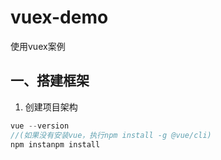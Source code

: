 # vuex-demo
使用vuex案例

##  一、搭建框架
1.  创建项目架构
``` javascript
vue --version
//(如果没有安装vue，执行npm install -g @vue/cli)
npm instanpm install
```

